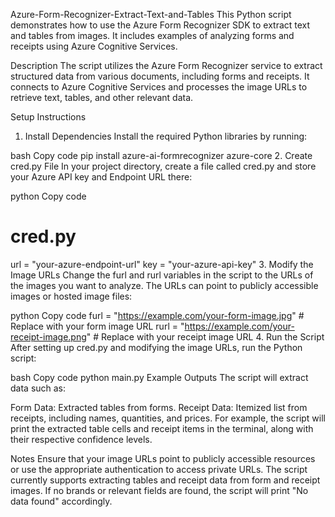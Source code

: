 Azure-Form-Recognizer-Extract-Text-and-Tables
This Python script demonstrates how to use the Azure Form Recognizer SDK to extract text and tables from images. It includes examples of analyzing forms and receipts using Azure Cognitive Services.

Description
The script utilizes the Azure Form Recognizer service to extract structured data from various documents, including forms and receipts. It connects to Azure Cognitive Services and processes the image URLs to retrieve text, tables, and other relevant data.

Setup Instructions
1. Install Dependencies
Install the required Python libraries by running:

bash
Copy code
pip install azure-ai-formrecognizer azure-core
2. Create cred.py File
In your project directory, create a file called cred.py and store your Azure API key and Endpoint URL there:

python
Copy code
# cred.py
url = "your-azure-endpoint-url"
key = "your-azure-api-key"
3. Modify the Image URLs
Change the furl and rurl variables in the script to the URLs of the images you want to analyze. The URLs can point to publicly accessible images or hosted image files:

python
Copy code
furl = "https://example.com/your-form-image.jpg"  # Replace with your form image URL
rurl = "https://example.com/your-receipt-image.png"  # Replace with your receipt image URL
4. Run the Script
After setting up cred.py and modifying the image URLs, run the Python script:

bash
Copy code
python main.py
Example Outputs
The script will extract data such as:

Form Data: Extracted tables from forms.
Receipt Data: Itemized list from receipts, including names, quantities, and prices.
For example, the script will print the extracted table cells and receipt items in the terminal, along with their respective confidence levels.

Notes
Ensure that your image URLs point to publicly accessible resources or use the appropriate authentication to access private URLs.
The script currently supports extracting tables and receipt data from form and receipt images.
If no brands or relevant fields are found, the script will print "No data found" accordingly.
